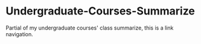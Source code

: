 # Undergraduate-Courses-Summarize
Partial of my undergraduate courses' class summarize, this is a link navigation.

